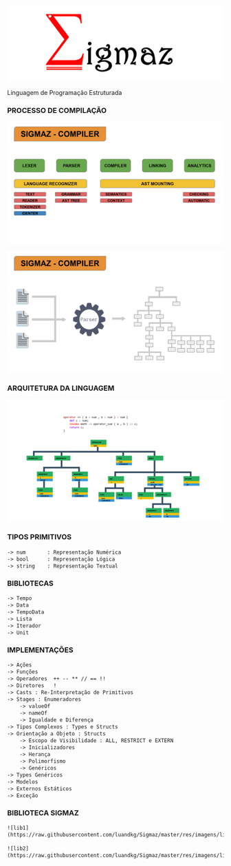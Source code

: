 
 
![Sigmaz](https://raw.githubusercontent.com/luandkg/Sigmaz/master/res/imagens/logo.png)

  Linguagem de Programação Estruturada

### PROCESSO DE COMPILAÇÃO

![Sigmaz](https://raw.githubusercontent.com/luandkg/Sigmaz/master/res/imagens/sigmaz_02.png)

![Sigmaz](https://raw.githubusercontent.com/luandkg/Sigmaz/master/res/imagens/sigmaz_03.png)

### ARQUITETURA DA LINGUAGEM

![Sigmaz](https://raw.githubusercontent.com/luandkg/Sigmaz/master/res/imagens/sigmaz_01.png)

    
 ### TIPOS PRIMITIVOS
 
    -> num       : Representação Numérica
    -> bool      : Representação Lógica
    -> string    : Representação Textual
    
### BIBLIOTECAS
    
    -> Tempo
    -> Data
    -> TempoData
    -> Lista
    -> Iterador
    -> Unit

    
 ### IMPLEMENTAÇÕES
 
    -> Ações
    -> Funções
    -> Operadores  ++ -- ** // == !!
    -> Diretores   !
    -> Casts : Re-Interpretação de Primitivos
    -> Stages : Enumeradores
        -> valueOf
        -> nameOf
        -> Igualdade e Diferença
    -> Tipos Complexos : Types e Structs
    -> Orientação a Objeto : Structs
        -> Escopo de Visibilidade : ALL, RESTRICT e EXTERN
        -> Inicializadores
        -> Herança
        -> Polimorfismo
        -> Genéricos
    -> Types Genéricos
    -> Modelos
    -> Externos Estáticos
    -> Exceção
    
   ### BIBLIOTECA SIGMAZ
    
    ![lib1](https://raw.githubusercontent.com/luandkg/Sigmaz/master/res/imagens/lib1.png)
    
    ![lib2](https://raw.githubusercontent.com/luandkg/Sigmaz/master/res/imagens/lib2.png)

    
       